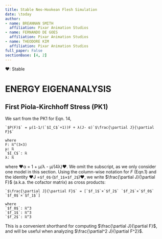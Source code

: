 ```yaml
---
title: Stable Neo-Hookean Flesh Simulation
date: \today
author:
- name: BREANNAN SMITH
  affiliation: Pixar Animation Studios
- name: FERNANDO DE GOES
  affiliation: Pixar Animation Studios
- name: THEODORE KIM
  affiliation: Pixar Animation Studios
full_paper: False
sectionBase: [4, 2]
---
```

❤: Stable
# ENERGY EIGENANALYSIS
## First Piola-Kirchhoff Stress (PK1)
 
We sart from the PK1 for Eqn. 14,

 

``` iheartla
`$P(F)$` = μ(1-1/(`$I_C$`+1))F + λ(J- α)`$\frac{\partial J}{\partial F}$`

where 
F: ℝ^(3×3)
μ: ℝ 
`$I_C$`: ℝ 
λ: ℝ  
```

where ❤α = 1 + μ/λ - μ/(4λ)❤. We omit the subscript, as we only consider one model in this section. Using the column-wise notation for $F$ (Eqn.1) and the identity ❤J =`$f_0$`⋅(`$f_1$`×`$f_2$`)❤, we write $\frac{\partial J}{\partial F}$ (a.k.a. the cofactor matrix) as cross products:




``` iheartla
`$\frac{\partial J}{\partial F}$` = [`$f_1$`×`$f_2$` `$f_2$`×`$f_0$` `$f_0$`×`$f_1$`]

where 
`$f_0$`: ℝ^3 
`$f_1$`: ℝ^3 
`$f_2$`: ℝ^3 

```

This is a convenient shorthand for computing $\frac{\partial J}{\partial F}$, and will be useful when analyzing $\frac{\partial^2 J}{\partial F^2}$.








